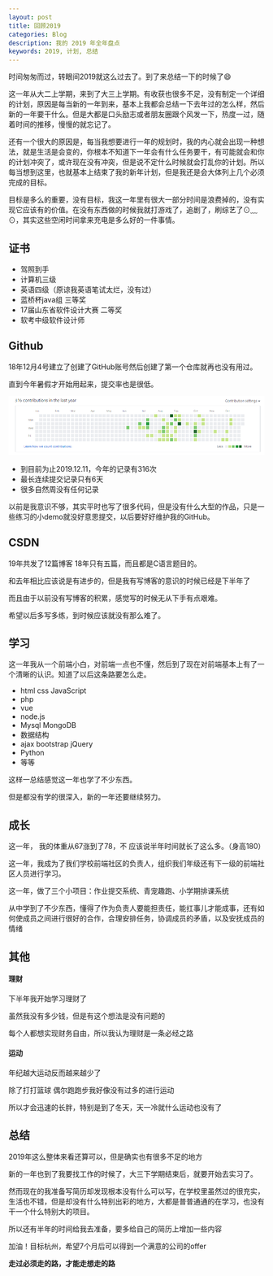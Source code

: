 ```yaml
---
layout: post
title: 回顾2019
categories: Blog
description: 我的 2019 年全年盘点
keywords: 2019, 计划, 总结
---
```


时间匆匆而过，转眼间2019就这么过去了。到了来总结一下的时候了:smile: 

这一年从大二上学期，来到了大三上学期。有收获也很多不足，没有制定一个详细的计划，原因是每当新的一年到来，基本上我都会总结一下去年过的怎么样，然后新的一年要干什么。但是大都是口头励志或者朋友圈跟个风发一下，热度一过，随着时间的推移，慢慢的就忘记了。

还有一个很大的原因是，每当我想要进行一年的规划时，我的内心就会出现一种想法，就是生活是会变的，你根本不知道下一年会有什么任务要干，有可能就会和你的计划冲突了，或许现在没有冲突，但是说不定什么时候就会打乱你的计划。所以每当想到这里，也就基本上结束了我的新年计划，但是我还是会大体列上几个必须完成的目标。

目标是多么的重要，没有目标，我这一年里有很大一部分时间是浪费掉的，没有实现它应该有的价值。在没有东西做的时候我就打游戏了，追剧了，刷综艺了⊙﹏⊙，其实这些空闲时间拿来充电是多么好的一件事情。

## 证书

+ 驾照到手
+ 计算机三级
+ 英语四级（原谅我英语笔试太烂，没有过）
+ 蓝桥杯java组  三等奖
+ 17届山东省软件设计大赛  二等奖
+ 软考中级软件设计师

## Github

18年12月4号建立了创建了GitHub账号然后创建了第一个仓库就再也没有用过。

直到今年暑假才开始用起来，提交率也是很低。

![image-20191211192645850](../../images/blog/image-20191211192645850.png)

+ 到目前为止2019.12.11，今年的记录有316次
+ 最长连续提交记录只有6天
+ 很多自然周没有任何记录

以前是我意识不够，其实平时也写了很多代码，但是没有什么大型的作品，只是一些练习的小demo就没好意思提交，以后要好好维护我的GitHub。

## CSDN

19年共发了12篇博客 18年只有五篇，而且都是C语言题目的。

和去年相比应该说是有进步的，但是我有写博客的意识的时候已经是下半年了

而且由于以前没有写博客的积累，感觉写的时候无从下手有点艰难。

希望以后多写多练，到时候应该就没有那么难了。

## 学习

这一年我从一个前端小白，对前端一点也不懂，然后到了现在对前端基本上有了一个清晰的认识。知道了以后这条路要怎么走。

+ html css JavaScript
+ php
+ vue
+ node.js
+ Mysql MongoDB
+ 数据结构
+ ajax bootstrap jQuery 
+ Python
+ 等等

这样一总结感觉这一年也学了不少东西。

但是都没有学的很深入，新的一年还要继续努力。

## 成长

这一年， 我的体重从67涨到了78，不  应该说半年时间就长了这么多。（身高180）

这一年，我成为了我们学校前端社区的负责人，组织我们年级还有下一级的前端社区人员进行学习。

这一年，做了三个小项目：作业提交系统、青宠趣跑、小学期排课系统

从中学到了不少东西，懂得了作为负责人要能担责任，能扛事儿才能成事，还有如何使成员之间进行很好的合作，合理安排任务，协调成员的矛盾，以及安抚成员的情绪

## 其他

#### 理财

下半年我开始学习理财了

虽然我没有多少钱，但是有这个想法是没有问题的

每个人都想实现财务自由，所以我认为理财是一条必经之路

#### 运动

年纪越大运动反而越来越少了

除了打打篮球 偶尔跑跑步我好像没有过多的进行运动

所以才会迅速的长胖，特别是到了冬天，天一冷就什么运动也没有了

## 总结

2019年这么整体来看还算可以，但是确实也有很多不足的地方

新的一年也到了我要找工作的时候了，大三下学期结束后，就要开始去实习了。

然而现在的我准备写简历却发现根本没有什么可以写，在学校里虽然过的很充实，生活也不错，但是却没有什么特别出彩的地方，大都是普普通通的在学习，也没有干一个什么特别大的项目。

所以还有半年的时间给我去准备，要多给自己的简历上增加一些内容

加油！目标杭州，希望7个月后可以得到一个满意的公司的offer

**走过必须走的路，才能走想走的路**








